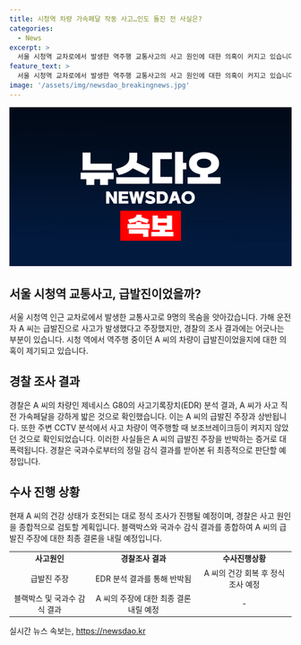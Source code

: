 ```yaml
---
title: 시청역 차량 가속페달 작동 사고…인도 돌진 전 사실은?
categories:
  - News
excerpt: >
  서울 시청역 교차로에서 발생한 역주행 교통사고의 사고 원인에 대한 의혹이 커지고 있습니다. 가해 운전자 A(68) 씨는 급발진을 주장했지만, 경찰은 사고기록장치(EDR)를 분석하여 사고 직전에 액셀을 강하게 밟았다고 밝혔습니다. 브레이크등 미점등과 액셀 주행기록은 A 씨의 주장을 뒷받침하지 않는다고 전해졌으며, 경찰은 최종 판단을 위해 국과수 정밀 감식 결과를 기다리고 있습니다. A 씨의 건강 상태 호전 후 정식 조사를 진행할 예정이며, 경찰은 여러 증거를 종합적으로 검토해 수사할 것으로 밝혔습니다.
feature_text: >
  서울 시청역 교차로에서 발생한 역주행 교통사고의 사고 원인에 대한 의혹이 커지고 있습니다. 가해 운전자 A(68) 씨는 급발진을 주장했지만, 경찰은 사고기록장치(EDR)를 분석하여 사고 직전에 액셀을 강하게 밟았다고 밝혔습니다. 브레이크등 미점등과 액셀 주행기록은 A 씨의 주장을 뒷받침하지 않는다고 전해졌으며, 경찰은 최종 판단을 위해 국과수 정밀 감식 결과를 기다리고 있습니다. A 씨의 건강 상태 호전 후 정식 조사를 진행할 예정이며, 경찰은 여러 증거를 종합적으로 검토해 수사할 것으로 밝혔습니다.
image: '/assets/img/newsdao_breakingnews.jpg'
---
```


<p><img src="/assets/img/newsdao_breakingnews.jpg" alt="firstkoreanews 속보" /></p>

<h2 data-ke-size="size26">서울 시청역 교통사고, 급발진이었을까?</h2>

<p data-ke-size="size16">서울 시청역 인근 교차로에서 발생한 교통사고로 9명의 목숨을 앗아갔습니다. 가해 운전자 A 씨는 급발진으로 사고가 발생했다고 주장했지만, 경찰의 조사 결과에는 어긋나는 부분이 있습니다. 시청 역에서 역주행 중이던 A 씨의 차량이 급발진이었을지에 대한 의혹이 제기되고 있습니다.</p>

<h2 data-ke-size="size26">경찰 조사 결과</h2>

<p data-ke-size="size16">경찰은 A 씨의 차량인 제네시스 G80의 사고기록장치(EDR) 분석 결과, A 씨가 사고 직전 가속페달을 강하게 밟은 것으로 확인했습니다. 이는 A 씨의 급발진 주장과 상반됩니다. 또한 주변 CCTV 분석에서 사고 차량이 역주행할 때 보조브레이크등이 켜지지 않았던 것으로 확인되었습니다. 이러한 사실들은 A 씨의 급발진 주장을 반박하는 증거로 대폭력됩니다. 경찰은 국과수로부터의 정밀 감식 결과를 받아본 뒤 최종적으로 판단할 예정입니다.</p>

<h2 data-ke-size="size26">수사 진행 상황</h2>

<p data-ke-size="size16">현재 A 씨의 건강 상태가 호전되는 대로 정식 조사가 진행될 예정이며, 경찰은 사고 원인을 종합적으로 검토할 계획입니다. 블랙박스와 국과수 감식 결과를 종합하여 A 씨의 급발진 주장에 대한 최종 결론을 내릴 예정입니다.</p>

<table>
    <tr>
        <td style="text-align: center; height: 17px;"><b>사고원인</b></td>
        <td style="text-align: center; height: 17px;"><b>경찰조사 결과</b></td>
        <td style="text-align: center; height: 17px;"><b>수사진행상황</b></td>
    </tr>
    <tr>
        <td style="text-align: center; height: 17px;">급발진 주장</td>
        <td style="text-align: center; height: 17px;">EDR 분석 결과를 통해 반박됨</td>
        <td style="text-align: center; height: 17px;">A 씨의 건강 회복 후 정식 조사 예정</td>
    </tr>
    <tr>
        <td style="text-align: center; height: 17px;">블랙박스 및 국과수 감식 결과</td>
        <td style="text-align: center; height: 17px;">A 씨의 주장에 대한 최종 결론 내릴 예정</td>
        <td style="text-align: center; height: 17px;">-</td>
    </tr>
</table>
실시간 뉴스 속보는, <a href="https://newsdao.kr" rel="dofollow">https://newsdao.kr</a>


